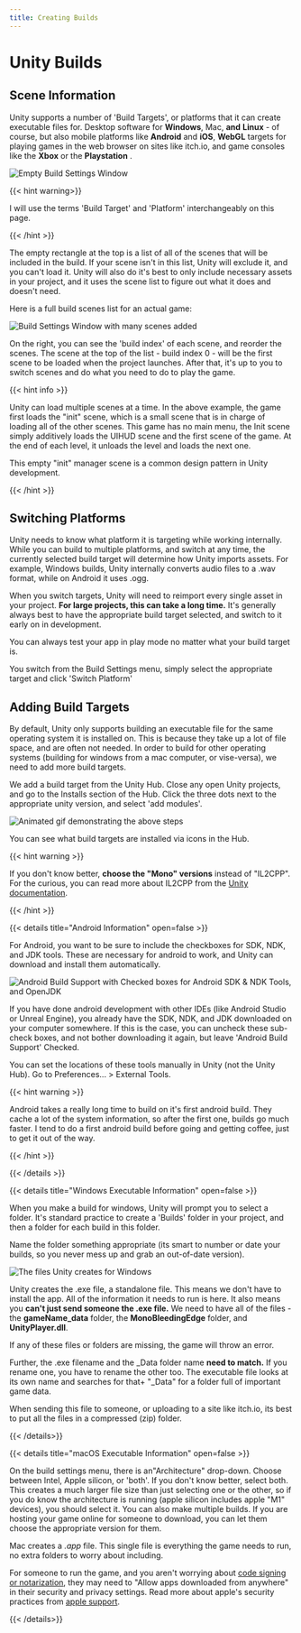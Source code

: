 ```yaml
---
title: Creating Builds
---
```




# Unity Builds

## Scene Information

Unity supports a number of 'Build Targets', or platforms that it can create executable files for. Desktop software for **Windows**, Mac, **and** **Linux** - of course, but also mobile platforms like **Android** and **iOS**, **WebGL** targets for playing games in the web browser on sites like itch.io, and game consoles like the **Xbox** or the **Playstation** . 

![Empty Build Settings Window](/images/unity/builds/emptyBuildSettings.png)

{{< hint warning>}}

I will use the terms 'Build Target' and 'Platform' interchangeably on this page.

{{< /hint >}}

The empty rectangle at the top is a list of all of the scenes that will be included in the build. If your scene isn't in this list, Unity will exclude it, and you can't load it. Unity will also do it's best to only include necessary assets in your project, and it uses the scene list to figure out what it does and doesn't need.

Here is a full build scenes list for an actual game:

![Build Settings Window with many scenes added](/images/unity/builds/fullBuildSettings.png)

On the right, you can see the 'build index' of each scene, and reorder the scenes. The scene at the top of the list - build index 0 - will be the first scene to be loaded when the project launches. After that, it's up to you to switch scenes and do what you need to do to play the game. 

{{< hint info >}}

Unity can load multiple scenes at a time. In the above example, the game first loads the "init" scene, which is a small scene that is in charge of loading all of the other scenes. This game has no main menu, the Init scene simply additively loads the UIHUD scene and the first scene of the game. At the end of each level, it unloads the level and loads the next one. 

This empty "init" manager scene is a common design pattern in Unity development.

{{< /hint >}}

## Switching Platforms

Unity needs to know what platform it is targeting while working internally. While you can build to multiple platforms, and switch at any time, the currently selected build target will determine how Unity imports assets. For example, Windows builds, Unity internally converts audio files to a .wav format, while on Android it uses .ogg. 

When you switch targets, Unity will need to reimport every single asset in your project. **For large projects, this can take a long time.** It's generally always best to have the appropriate build target selected, and switch to it early on in development. 

You can always test your app in play mode no matter what your build target is.

You switch from the Build Settings menu, simply select the appropriate target and click 'Switch Platform'

## Adding Build Targets

By default, Unity only supports building an executable file for the same operating system it is installed on. This is because they take up a lot of file space, and are often not needed. In order to build for other operating systems (building for windows from a mac computer, or vise-versa), we need to add more build targets. 

We add a build target from the Unity Hub. Close any open Unity projects, and go to the Installs section of the Hub. Click the three dots next to the appropriate unity version, and select 'add modules'.

![Animated gif demonstrating the above steps](/images/unity/builds/addingBuildModules.gif)

You can see what build targets are installed via icons in the Hub.

{{< hint warning >}}

If you don't know better, **choose the "Mono" versions** instead of "IL2CPP". For the curious, you can read more about IL2CPP from the [Unity documentation](https://docs.unity3d.com/Manual/IL2CPP.html).

{{< /hint >}}

{{< details title="Android Information" open=false >}}

For Android, you want to be sure to include the checkboxes for SDK, NDK, and JDK tools. These are necessary for android to work, and Unity can download and install them automatically.

![Android Build Support with Checked boxes for Android SDK & NDK Tools, and OpenJDK](/images/unity/builds/androidBuildSupport.png)

 If you have done android development with other IDEs (like Android Studio or Unreal Engine), you already have the SDK, NDK, and JDK downloaded on your computer somewhere. If this is the case, you can uncheck these sub-check boxes, and not bother downloading it again, but leave 'Android Build Support' Checked.

You can set the locations of these tools manually in Unity (not the Unity Hub). Go to Preferences... > External Tools.

{{< hint warning >}}

Android takes a really long time to build on it's first android build. They cache a lot of the system information, so after the first one, builds go much faster. I tend to do a first android build before going and getting coffee, just to get it out of the way.

{{< /hint >}}

{{< /details >}}

{{< details title="Windows Executable Information" open=false >}}

When you make a build for windows, Unity will prompt you to select a folder. It's standard practice to create a 'Builds' folder in your project, and then a folder for each build in this folder.

Name the folder something appropriate (its smart to number or date your builds, so you never mess up and grab an out-of-date version).

![The files Unity creates for Windows](/images/unity/builds/windowsBuildFiles.png)

Unity creates the .exe file, a standalone file. This means we don't have to install the app. All of the information it needs to run is here. It also means you **can't just send someone the .exe file.** We need to have all of the files - the **gameName_data** folder, the **MonoBleedingEdge** folder, and **UnityPlayer.dll**. 

If any of these files or folders are missing, the game will throw an error.

Further, the .exe filename and the \_Data folder name **need to match.** If you rename one, you have to rename the other too. The executable file looks at its own name and searches for that+ "\_Data" for a folder full of important game data.

When sending this file to someone, or uploading to a site like itch.io, its best to put all the files in a compressed (zip) folder.

{{< /details>}}

{{< details title="macOS Executable Information" open=false >}}

On the build settings menu, there is an"Architecture" drop-down. Choose between Intel, Apple silicon, or 'both'. If you don't know better, select both. This creates a much larger file size than just selecting one or the other, so if you do know the architecture is running (apple silicon includes apple "M1" devices), you should select it. You can also make multiple builds. If you are hosting your game online for someone to download, you can let them choose the appropriate version for them.

Mac creates a *.app* file. This single file is everything the game needs to run, no extra folders to worry about including.

For someone to run the game, and you aren't worrying about [code signing or notarization](https://docs.unity3d.com/2021.2/Documentation/Manual/macos-building.html), they may need to "Allow apps downloaded from anywhere" in their security and privacy settings.  Read more about apple's security practices from [apple support](https://support.apple.com/en-us/HT202491).

{{< /details>}}